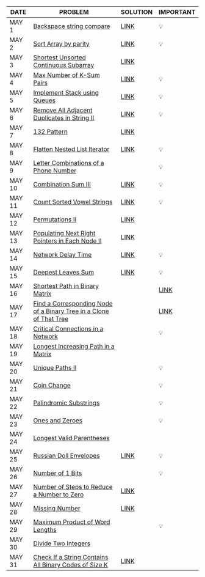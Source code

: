 |DATE|PROBLEM|SOLUTION|IMPORTANT|
|----|-------|--------|---------|
|MAY 1|[Backspace string compare](https://leetcode.com/problems/backspace-string-compare/)|[LINK](https://github.com/utkarsh006/LeetCode-Grind/blob/main/MAY%20CHALLENGES/MAY%201_%20Backspace%20String%20Compare.cpp)|💡|
|MAY 2|[Sort Array by parity](https://leetcode.com/problems/sort-array-by-parity/)|[LINK](https://github.com/utkarsh006/LeetCode-Grind/blob/main/MAY%20CHALLENGES/MAY%202_%20Sort%20Array%20By%20Parity.cpp)|💡|
|MAY 3|[Shortest Unsorted Continuous Subarray](https://leetcode.com/problems/shortest-unsorted-continuous-subarray/)|[LINK](https://github.com/utkarsh006/LeetCode-Grind/blob/main/MAY%20CHALLENGES/MAY%203_%20Shortest%20Unsorted%20Continuous%20Subarray.cpp)|
|MAY 4|[Max Number of K-Sum Pairs](https://leetcode.com/problems/max-number-of-k-sum-pairs/)|[LINK](https://github.com/utkarsh006/LeetCode-Grind/blob/main/MAY%20CHALLENGES/MAY%204_%20Max%20Number%20of%20K%20Sum%20Pairs.cpp)|💡|
|MAY 5|[Implement Stack using Queues](https://leetcode.com/problems/implement-stack-using-queues/)|[LINK](https://github.com/utkarsh006/LeetCode-Grind/blob/main/MAY%20CHALLENGES/MAY%205_%20Implement%20Stack%20using%20Queues.cpp)|💡|
|MAY 6|[Remove All Adjacent Duplicates in String II](https://leetcode.com/problems/remove-all-adjacent-duplicates-in-string-ii/)|[LINK](https://github.com/utkarsh006/LeetCode-Grind/blob/main/MAY%20CHALLENGES/MAY%206_%20Remove%20All%20Adjacent%20Duplicates%20in%20String%20II.cpp)|💡|
|MAY 7|[132 Pattern](https://leetcode.com/problems/132-pattern/)|[LINK](https://github.com/utkarsh006/LeetCode-Grind/blob/main/MAY%20CHALLENGES/MAY%207_%20132%20Pattern.cpp)||💡|
|MAY 8|[Flatten Nested List Iterator](https://leetcode.com/problems/flatten-nested-list-iterator/)|[LINK](https://github.com/utkarsh006/LeetCode-Grind/blob/main/MAY%20CHALLENGES/MAY%208_%20Flatten%20Nested%20List%20Iterator.cpp)|💡|
|MAY 9|[Letter Combinations of a Phone Number](https://leetcode.com/problems/letter-combinations-of-a-phone-number/)||💡|
|MAY 10|[Combination Sum III](https://leetcode.com/problems/combination-sum-iii/)|[LINK](https://github.com/utkarsh006/LeetCode-Grind/blob/main/MAY%20CHALLENGES/MAY%2010_%20Combination%20Sum%20III.cpp)|💡|
|MAY 11|[Count Sorted Vowel Strings](https://leetcode.com/problems/count-sorted-vowel-strings/)|[LINK](https://github.com/utkarsh006/LeetCode-Grind/blob/main/MAY%20CHALLENGES/MAY%2011_%20Count%20Sorted%20Vowel%20Strings.cpp)|💡|
|MAY 12|[Permutations II](https://leetcode.com/problems/permutations-ii/)|[LINK](https://github.com/utkarsh006/LeetCode-Grind/blob/main/MAY%20CHALLENGES/MAY%2012_%20Permutations%20II.cpp)|
|MAY 13|[Populating Next Right Pointers in Each Node II](https://leetcode.com/problems/populating-next-right-pointers-in-each-node-ii/)|[LINK](https://github.com/utkarsh006/LeetCode-Grind/blob/main/MAY%20CHALLENGES/MAY%2013_%20Populating%20Next%20Right%20Pointers%20in%20Each%20Node%20II.cpp)|
|MAY 14|[Network Delay Time](https://leetcode.com/problems/network-delay-time/)|[LINK](https://github.com/utkarsh006/LeetCode-Grind/blob/main/MAY%20CHALLENGES/MAY%2014_%20Network%20Delay%20Time.cpp)|💡|
|MAY 15|[Deepest Leaves Sum](https://leetcode.com/problems/deepest-leaves-sum/)|[LINK](https://github.com/utkarsh006/LeetCode-Grind/blob/main/MAY%20CHALLENGES/MAY%2015_Deepest%20Leaves%20Sum.cpp)|💡|
|MAY 16|[Shortest Path in Binary Matrix](https://leetcode.com/problems/shortest-path-in-binary-matrix/)||[LINK](https://github.com/utkarsh006/LeetCode-Grind/blob/main/MAY%20CHALLENGES/MAY%2016_%20Shortest%20Path%20in%20Binary%20Matrix.cpp)|[LINK](https://github.com/utkarsh006/LeetCode-Grind/blob/main/MAY%20CHALLENGES/MAY%2016_%20Shortest%20Path%20in%20Binary%20Matrix.cpp)|
|MAY 17|[Find a Corresponding Node of a Binary Tree in a Clone of That Tree](https://leetcode.com/problems/find-a-corresponding-node-of-a-binary-tree-in-a-clone-of-that-tree/)||[LINK](https://github.com/utkarsh006/LeetCode-Grind/blob/main/MAY%20CHALLENGES/MAY%2017_%20Find%20a%20Corresponding%20Node%20of%20a%20Binary%20Tree%20in%20a%20Clone%20of%20That%20Tree.cpp)|[LINK](https://github.com/utkarsh006/LeetCode-Grind/blob/main/MAY%20CHALLENGES/MAY%2017_%20Find%20a%20Corresponding%20Node%20of%20a%20Binary%20Tree%20in%20a%20Clone%20of%20That%20Tree.cpp)|💡|
|MAY 18|[Critical Connections in a Network](https://leetcode.com/problems/critical-connections-in-a-network/)||💡|
|MAY 19|[Longest Increasing Path in a Matrix](https://leetcode.com/problems/longest-increasing-path-in-a-matrix/)||
|MAY 20|[Unique Paths II](https://leetcode.com/problems/unique-paths-ii/)||💡|
|MAY 21|[Coin Change](https://leetcode.com/problems/coin-change/)||💡|
|MAY 22|[Palindromic Substrings](https://leetcode.com/problems/palindromic-substrings/)||💡|
|MAY 23|[Ones and Zeroes](https://leetcode.com/problems/ones-and-zeroes/)||💡|
|MAY 24|[Longest Valid Parentheses](https://leetcode.com/problems/longest-valid-parentheses/)|
|MAY 25|[Russian Doll Envelopes](https://leetcode.com/problems/russian-doll-envelopes/)|[LINK](https://github.com/utkarsh006/LeetCode-Grind/blob/main/MAY%20CHALLENGES/MAY%2025_Russian%20Doll%20Envelopes.cpp)|💡|
|MAY 26|[Number of 1 Bits](https://leetcode.com/problems/number-of-1-bits/)||💡|
|MAY 27|[Number of Steps to Reduce a Number to Zero](https://leetcode.com/problems/number-of-steps-to-reduce-a-number-to-zero/)|[LINK](https://github.com/utkarsh006/LeetCode-Grind/blob/main/MAY%20CHALLENGES/May%2027_%20Number%20of%20Steps%20to%20Reduce%20a%20Number%20to%20Zero.cpp)|
|MAY 28|[Missing Number](https://leetcode.com/problems/missing-number/)|[LINK](https://github.com/utkarsh006/LeetCode-Grind/blob/main/MAY%20CHALLENGES/MAY%2028_%20Missing%20Number.cpp)|
|MAY 29|[Maximum Product of Word Lengths](https://leetcode.com/problems/maximum-product-of-word-lengths/)||💡|
|MAY 30|[Divide Two Integers](https://leetcode.com/problems/divide-two-integers/)|
|MAY 31|[Check If a String Contains All Binary Codes of Size K](https://leetcode.com/problems/check-if-a-string-contains-all-binary-codes-of-size-k/)|[LINK](https://github.com/utkarsh006/LeetCode-Grind/blob/main/MAY%20CHALLENGES/MAY%2031_%20%20Check%20If%20a%20String%20Contains%20All%20Binary%20Codes%20of%20Size%20K.cpp)|

